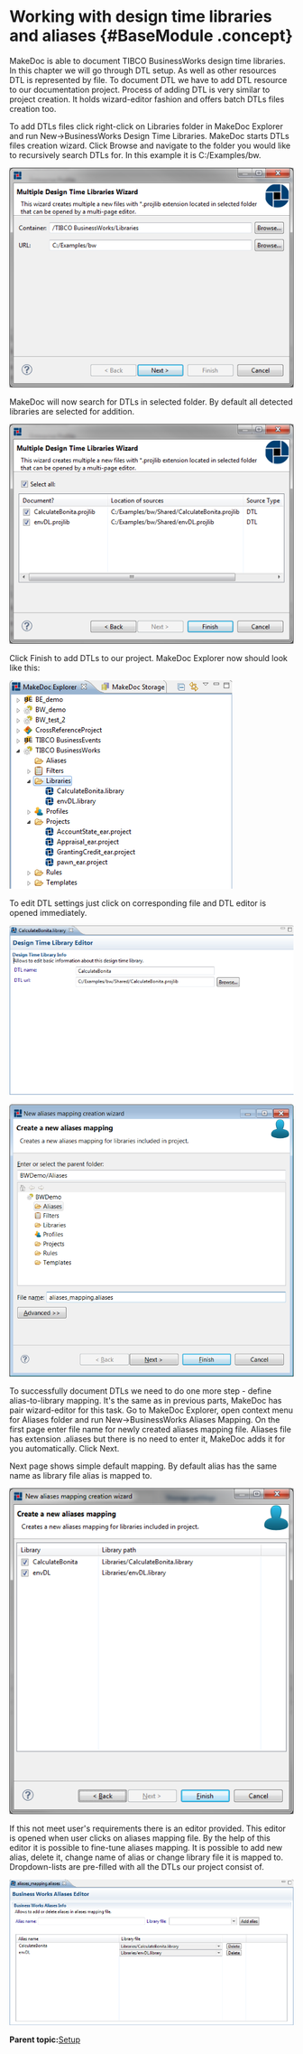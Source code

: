 # Working with design time libraries and aliases {#BaseModule .concept}

MakeDoc is able to document TIBCO BusinessWorks design time libraries. In this chapter we will go through DTL setup. As well as other resources DTL is represented by file. To document DTL we have to add DTL resource to our documentation project. Process of adding DTL is very similar to project creation. It holds wizard-editor fashion and offers batch DTLs files creation too.

To add DTLs files click right-click on Libraries folder in MakeDoc Explorer and run New-\>BusinessWorks Design Time Libraries. MakeDoc starts DTLs files creation wizard. Click Browse and navigate to the folder you would like to recursively search DTLs for. In this example it is C:/Examples/bw.

![Adding multiple DTLs in one step](img/add_multiple_dtls_wizard_first_page.png "New multiple BusinessWorks Project Libraries Wizard")

MakeDoc will now search for DTLs in selected folder. By default all detected libraries are selected for addition.

![Adding multiple DTLs in one step - search results](img/add_multiple_dtls_wizard_result_page.png "Add multiple BusinessWorks Project Libraries Wizard - result page")

Click Finish to add DTLs to our project. MakeDoc Explorer now should look like this:

![MakeDoc Explorer - added libraries](img/added_libraries.png "MakeDoc Explorer - added libraries")

To edit DTL settings just click on corresponding file and DTL editor is opened immediately.

![DTL file editor](img/DTL_editor.png "DTL file editor")

![Aliases mapping wizard](img/aliases_mapping_creation_wizard_destination_page.png "Aliases mapping creation wizard")

To successfully document DTLs we need to do one more step - define alias-to-library mapping. It's the same as in previous parts, MakeDoc has pair wizard-editor for this task. Go to MakeDoc Explorer, open context menu for Aliases folder and run New-\>BusinessWorks Aliases Mapping. On the first page enter file name for newly created aliases mapping file. Aliases file has extension .aliases but there is no need to enter it, MakeDoc adds it for you automatically. Click Next.

Next page shows simple default mapping. By default alias has the same name as library file alias is mapped to.

![Default aliases mapping.](img/default_mapping_wizard_page.png "Default aliases mapping")

If this not meet user's requirements there is an editor provided. This editor is opened when user clicks on aliases mapping file. By the help of this editor it is possible to fine-tune aliases mapping. It is possible to add new alias, delete it, change name of alias or change library file it is mapped to. Dropdown-lists are pre-filled with all the DTLs our project consist of.

![Aliases mapping editor](img/aliases_editor.png "Aliases mapping editor")

**Parent topic:**[Setup](../../../modules/falcon/setup/index.md)


